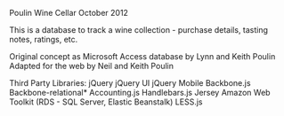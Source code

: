 Poulin Wine Cellar
October 2012

This is a database to track a wine collection - purchase details, tasting notes, ratings, etc. 

Original concept as Microsoft Access database by Lynn and Keith Poulin 
Adapted for the web by Neil and Keith Poulin

Third Party Libraries: 
jQuery
jQuery UI
jQuery Mobile
Backbone.js
Backbone-relational*
Accounting.js
Handlebars.js
Jersey
Amazon Web Toolkit (RDS - SQL Server, Elastic Beanstalk)
LESS.js